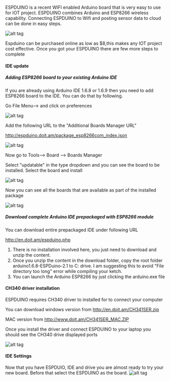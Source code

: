 ESPDUINO is a recent WIFI enabled Arduino board that is very easy to use for IOT project. ESPDUINO combines Arduino and ESP8266 wireless capability. Connecting ESPDUINO to Wifi and posting sensor data to cloud can be done in easy steps.

![alt tag](https://github.com/westboroughIOT/hello-wiot-club/blob/master/microcontrollers/ESPDuino/IMG_1137.JPG)

Espduino can be purchased online as low as $8,this makes any IOT project cost effective.
Once you got your ESPDUINO there are few more steps to complete

#### IDE update

##### Adding ESP8266 board to your existing Arduino IDE

If you are already using Arduino IDE 1.6.8 or 1.6.9 then you need to add ESP8266 board to the IDE. 
You can do that by following.

Go  File Menu--> and click on preferences

![alt tag](https://github.com/westboroughIOT/hello-wiot-club/blob/master/microcontrollers/ESPDuino/Path.PNG)

Add the following URL to the  "Additional Boards Manager URL"
 
 http://espduino.doit.am/package_esp8266com_index.json

![alt tag](https://github.com/westboroughIOT/hello-wiot-club/blob/master/microcontrollers/ESPDuino/Preference.PNG)

Now go to Tools--> Board --> Boards Manager

Select "updatable" in the type dropdown and you can see the board to be installed. Select the board and install

![alt tag](https://github.com/westboroughIOT/hello-wiot-club/blob/master/microcontrollers/ESPDuino/board.PNG)

Now you can see all the boards that are available as part of the installed package

![alt tag](https://github.com/westboroughIOT/hello-wiot-club/blob/master/microcontrollers/ESPDuino/esp8266boards.PNG)

##### Download complete Arduino IDE prepackaged with ESP8266 module

You can download entire prepackaged IDE under following URL

http://en.doit.am/espduino.php

1. There is no installation involved here, you just need to download and unzip the content. 
2. Once you unzip the content in the download folder, copy the root folder arduino1.6.8-ESPDuino-2.1 to C: drive. I am suggesting this to avoid "File directory too long" error while compiling your ketch.
3. You can launch the Arduino ESP8266 by just clicking the arduino.exe file

#### CH340 driver installation

ESPDUINO requires CH340  driver to installed for to connect your computer

You can download windows version from  http://en.doit.am/CH341SER.zip

MAC version from http://www.doit.am/CH341SER_MAC.ZIP

Once you install the driver and connect ESPDUINO to your laptop you should see the CH340 drive displayed ports

![alt tag](https://github.com/westboroughIOT/hello-wiot-club/blob/master/microcontrollers/ESPDuino/CH340.PNG)

#### IDE Settings

Now that you have ESPDUIO, IDE and drive you are almost ready to try your new board. Before that select the ESPDUINO as the board.
![alt tag](https://github.com/westboroughIOT/hello-wiot-club/blob/master/microcontrollers/ESPDuino/ESpduino.PNG)







